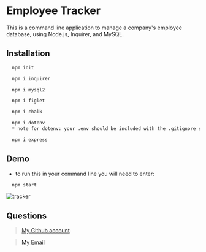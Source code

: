 
# Employee Tracker

This is a command line application to manage a company's employee database, using Node.js, Inquirer, and MySQL.


## Installation

```bash
  npm init
```
```bash
  npm i inquirer
```
```bash
  npm i mysql2
```
```bash
  npm i figlet
```
```bash
  npm i chalk
```
```bash
  npm i dotenv
  * note for dotenv: your .env should be included with the .gitignore since this contains your DB_USER=root and DB_PASS=mysqlpassword
```
```bash
  npm i express
```
    
## Demo

* to run this in your command line you will need to enter:
```bash
  npm start
```
![tracker](./assets/tracker.gif)

## Questions
> [My Github account](https://github.com/jessangarcia)

> <a href="mailto:jessenia.garcia@outlook.com">My Email</a>

